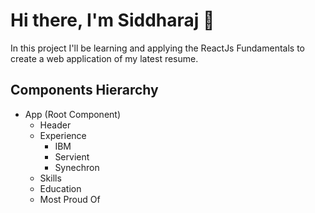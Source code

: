 # Hi there, I'm Siddharaj 👋

In this project I'll be learning and applying the ReactJs Fundamentals to create a web application of my latest resume.

## Components Hierarchy 
* App (Root Component)
  * Header
  * Experience
     * IBM
     * Servient
     * Synechron
  * Skills
  * Education
  * Most Proud Of

